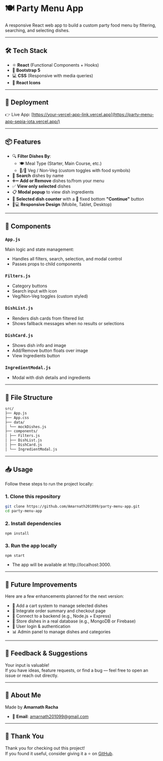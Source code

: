 # 🍽️ Party Menu App

A responsive React web app to build a custom party food menu by filtering, searching, and selecting dishes.

---

## 🛠 Tech Stack

- ⚛️ **React** (Functional Components + Hooks)
- 🎨 **Bootstrap 5**
- 💻 **CSS** (Responsive with media queries)
- 🔣 **React Icons**

---

## 🔗 Deployment

👉 Live App: [https://your-vercel-app-link.vercel.app](https://party-menu-app-sepia-iota.vercel.app/)

---

## 📦 Features

- 🔍 **Filter Dishes By**:
  - 🍽️ Meal Type (Starter, Main Course, etc.)
  - 🥦/🍗 Veg / Non-Veg (custom toggles with food symbols)
- 🔎 **Search** dishes by name
- ➕➖ **Add or Remove** dishes to/from your menu
- ✅ **View only selected** dishes
- 📋 **Modal popup** to view dish ingredients
- 🔢 **Selected dish counter** with a 📌 fixed bottom **"Continue"** button
- 📱💻 **Responsive Design** (Mobile, Tablet, Desktop)

---

## 🧩 Components

### `App.js`

Main logic and state management:

- Handles all filters, search, selection, and modal control
- Passes props to child components

### `Filters.js`

- Category buttons
- Search input with icon
- Veg/Non-Veg toggles (custom styled)

### `DishList.js`

- Renders dish cards from filtered list
- Shows fallback messages when no results or selections

### `DishCard.js`

- Shows dish info and image
- Add/Remove button floats over image
- View Ingredients button

### `IngredientModal.js`

- Modal with dish details and ingredients

---

## 📁 File Structure

```bash
src/
├── App.js
├── App.css
├── data/
│ └── mockDishes.js
├── components/
│ ├── Filters.js
│ ├── DishList.js
│ ├── DishCard.js
│ └── IngredientModal.js
```

---

## 📥 Usage

Follow these steps to run the project locally:

### 1. Clone this repository

```bash
git clone https://github.com/Amarnath201099/party-menu-app.git
cd party-menu-app
```

### 2. Install dependencies

```
npm install
```

### 3. Run the app locally

```
npm start
```

- The app will be available at http://localhost:3000.

---

## 🚀 Future Improvements

Here are a few enhancements planned for the next version:

- 🧾 Add a cart system to manage selected dishes
- 🛒 Integrate order summary and checkout page
- 🔗 Connect to a backend (e.g., Node.js + Express)
- 💾 Store dishes in a real database (e.g., MongoDB or Firebase)
- 👤 User login & authentication
- 📊 Admin panel to manage dishes and categories

---

## 💬 Feedback & Suggestions

Your input is valuable!  
If you have ideas, feature requests, or find a bug — feel free to open an issue or reach out directly.

---

## 🙋 About Me

Made by **Amarnath Racha**

- 📧 **Email**: [amarnath201099@gmail.com](mailto:amarnath201099@gmail.com)

---

## 🙏 Thank You

Thank you for checking out this project!  
If you found it useful, consider giving it a ⭐️ on [GitHub](https://github.com/your-username).
